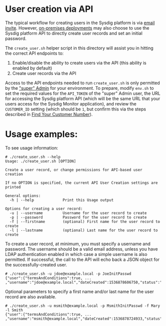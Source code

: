# User creation via API

The typical workflow for creating users in the Sysdig platform is via [email invite](https://sysdigdocs.atlassian.net/wiki/spaces/Platform/pages/206405831/Manage+Users). However, [on-premises deployments](https://sysdigdocs.atlassian.net/wiki/spaces/Platform/pages/13598894/On-Premises+Deployments) may also choose to use the Sysdig platform API to directly create user records and set an initial password.

The `create_user.sh` helper script in this directory will assist you in hitting the correct API endpoints to:

1. Enable/disable the ability to create users via the API (this ability is enabled by default)
2. Create user records via the API

Access to the API endpoints needed to run `create_user.sh` is only permitted by the ["super" Admin](https://sysdigdocs.atlassian.net/wiki/spaces/Platform/pages/206569685/Access+the+Super+Admin+User+Token) for your environment. To prepare, modify `env.sh` to set the required values for the `API_TOKEN` of the "super" Admin user, the URL for accessing the Sysdig platform API (which will be the same URL that your users access for the Sysdig Monitor application), and review the `CUSTOMER_ID` setting (which should be `1`, but confirm this via the steps described in [Find Your Customer Number](https://sysdigdocs.atlassian.net/wiki/spaces/Platform/pages/208994483/Find+Your+Customer+Number)).

# Usage examples:

To see usage information:

```
# ./create_user.sh --help
Usage: ./create_user.sh [OPTION]

Create a user record, or change permissions for API-based user creation

If no OPTION is specified, the current API User Creation settings are printed

General options:
  -h | --help             Print this Usage output

Options for creating a user record:
  -u | --username         Username for the user record to create
  -p | --password         Password for the user record to create
  -f | --firstname        (optional) First name for the user record to create
  -l | --lastname         (optional) Last name for the user record to create
```

To create a user record, at minimum, you must specify a username and password. The username should be a valid email address, unless you have LDAP authentication enabled in which case a simple username is also permitted. If successful, the call to the API will echo back a JSON object for the successfully-created user.

```
# ./create_user.sh -u jdoe@example.local -p JoeInitPasswd
{"user":{"termsAndConditions":true, ... ,"username":"jdoe@example.local","dateCreated":1536878606750,"status":"confirmed","systemRole":"ROLE_USER"}}
```

Optional parameters to specify a first name and/or last name for the user record are also available.

```
# ./create_user.sh -u msmith@example.local -p MsmithInitPasswd -f Mary -l Smith
{"user":{"termsAndConditions":true, ... ,"username":"msmith@example.local","dateCreated":1536878724933,"status":"confirmed","systemRole":"ROLE_USER","firstName":"Mary","lastName":"Smith"}}
```